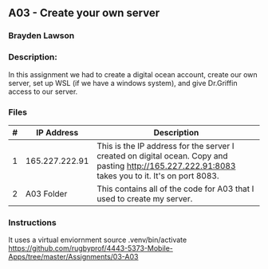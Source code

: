 ## A03 - Create your own server
### Brayden Lawson
### Description:

In this assignment we had to create a digital ocean account, create our own server, set up WSL (if we have a windows system), and give Dr.Griffin access to our server. 

### Files

|   #   | IP Address     | Description                      |
| :---: | -------- | -------------------------------- |
|   1   | 165.227.222.91 | This is the IP address for the server I created on digital ocean. Copy and pasting http://165.227.222.91:8083 takes you to it. It's on port 8083. |
|   2   | A03 Folder | This contains all of the code for A03 that I used to create my server. |



### Instructions
It uses a virtual enviornment source .venv/bin/activate
https://github.com/rugbyprof/4443-5373-Mobile-Apps/tree/master/Assignments/03-A03

